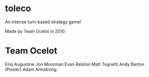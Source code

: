 toleco
======

An intense turn-based strategy game!

Made by Team Ocelot in 2010.

Team Ocelot
===

Eriq Augustine
Jon Moorman
Evan Ralston
Matt Tognetti
Andy Barton (Pooter)
Adam Armstrong
